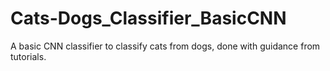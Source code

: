 # Cats-Dogs_Classifier_BasicCNN
A basic CNN classifier to classify cats from dogs, done with guidance from tutorials.
